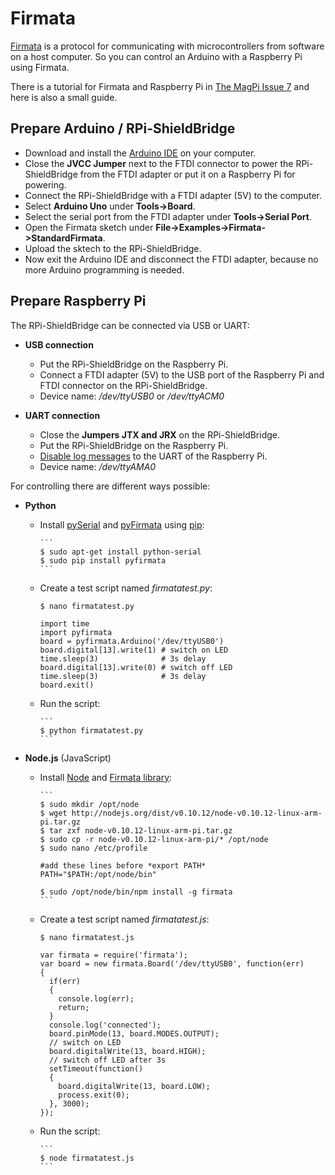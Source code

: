 # Firmata

[Firmata](http://firmata.org) is a protocol for communicating with microcontrollers from software on a host computer.
So you can control an Arduino with a Raspberry Pi using Firmata.

There is a tutorial for Firmata and Raspberry Pi in [The MagPi Issue 7](http://www.themagpi.com/en/issue/7) and here is also a small guide.


## Prepare Arduino / RPi-ShieldBridge

* Download and install the [Arduino IDE](http://arduino.cc/en/Main/Software) on your computer.
* Close the **JVCC Jumper** next to the FTDI connector to power the RPi-ShieldBridge from the FTDI adapter or put it on a Raspberry Pi for powering. 
* Connect the RPi-ShieldBridge with a FTDI adapter (5V) to the computer.
* Select **Arduino Uno** under **Tools->Board**.
* Select the serial port from the FTDI adapter under **Tools->Serial Port**.
* Open the Firmata sketch under **File->Examples->Firmata->StandardFirmata**.
* Upload the sktech to the RPi-ShieldBridge.
* Now exit the Arduino IDE and disconnect the FTDI adapter, because no more Arduino programming is needed.


## Prepare Raspberry Pi

The RPi-ShieldBridge can be connected via USB or UART:

* **USB connection**
  * Put the RPi-ShieldBridge on the Raspberry Pi.
  * Connect a FTDI adapter (5V) to the USB port of the Raspberry Pi and FTDI connector on the RPi-ShieldBridge.
  * Device name: */dev/ttyUSB0* or */dev/ttyACM0*

* **UART connection**
  * Close the **Jumpers JTX and JRX** on the RPi-ShieldBridge.
  * Put the RPi-ShieldBridge on the Raspberry Pi.
  * [Disable log messages](http://elinux.org/RPi_Serial_Connection#Preventing_Linux_using_the_serial_port) to the UART of the Raspberry Pi.
  * Device name: */dev/ttyAMA0*

For controlling there are different ways possible:

* **Python**
  * Install [pySerial](http://pyserial.sourceforge.net) and [pyFirmata](https://github.com/tino/pyFirmata) using [pip](http://www.pip-installer.org/en/latest/installing.html):

        ```
        $ sudo apt-get install python-serial
        $ sudo pip install pyfirmata
        ```

   * Create a test script named *firmatatest.py*:

        ```
        $ nano firmatatest.py

        import time
        import pyfirmata
        board = pyfirmata.Arduino('/dev/ttyUSB0')
        board.digital[13].write(1) # switch on LED
        time.sleep(3)              # 3s delay
        board.digital[13].write(0) # switch off LED
        time.sleep(3)              # 3s delay
        board.exit()
        ```

  * Run the script:

        ```
        $ python firmatatest.py
        ```

* **Node.js** (JavaScript)
  * Install [Node](http://nodejs.org) and [Firmata library](https://npmjs.org/package/firmata):

        ```
        $ sudo mkdir /opt/node
        $ wget http://nodejs.org/dist/v0.10.12/node-v0.10.12-linux-arm-pi.tar.gz
        $ tar zxf node-v0.10.12-linux-arm-pi.tar.gz
        $ sudo cp -r node-v0.10.12-linux-arm-pi/* /opt/node
        $ sudo nano /etc/profile

        #add these lines before *export PATH*
        PATH="$PATH:/opt/node/bin"
        
        $ sudo /opt/node/bin/npm install -g firmata
        ```

   * Create a test script named *firmatatest.js*:

        ```
        $ nano firmatatest.js

        var firmata = require('firmata');
        var board = new firmata.Board('/dev/ttyUSB0', function(err)
        {
          if(err)
          {
            console.log(err);
            return;
          }
          console.log('connected');
          board.pinMode(13, board.MODES.OUTPUT);
          // switch on LED
          board.digitalWrite(13, board.HIGH);
          // switch off LED after 3s
          setTimeout(function()
          {
            board.digitalWrite(13, board.LOW);
            process.exit(0);
          }, 3000);  
       });
        ```

  * Run the script:

        ```
        $ node firmatatest.js
        ```
